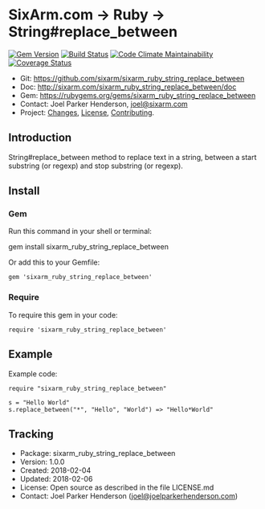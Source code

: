 # SixArm.com → Ruby → <br> String#replace_between

<!--header-open-->

[![Gem Version](https://badge.fury.io/rb/sixarm_ruby_string_replace_between.svg)](http://badge.fury.io/rb/sixarm_ruby_string_replace_between)
[![Build Status](https://travis-ci.org/SixArm/sixarm_ruby_string_replace_between.png)](https://travis-ci.org/SixArm/sixarm_ruby_string_replace_between)
[![Code Climate Maintainability](https://api.codeclimate.com/v1/badges//maintainability)](https://codeclimate.com/github/SixArm/sixarm_ruby_string_replace_between/maintainability)
[![Coverage Status](https://coveralls.io/repos/SixArm/sixarm_ruby_string_replace_between/badge.svg?branch=master&service=github)](https://coveralls.io/github/SixArm/sixarm_ruby_string_replace_between?branch=master)

* Git: <https://github.com/sixarm/sixarm_ruby_string_replace_between>
* Doc: <http://sixarm.com/sixarm_ruby_string_replace_between/doc>
* Gem: <https://rubygems.org/gems/sixarm_ruby_string_replace_between>
* Contact: Joel Parker Henderson, <joel@sixarm.com>
* Project: [Changes](CHANGES.md), [License](LICENSE.md), [Contributing](CONTRIBUTING.md).

<!--header-shut-->

## Introduction

String#replace_between method to replace text in a string, between a start substring (or regexp) and stop substring (or regexp).



<!--install-opent-->

## Install

### Gem

Run this command in your shell or terminal:

gem install sixarm_ruby_string_replace_between

Or add this to your Gemfile:

    gem 'sixarm_ruby_string_replace_between'

### Require

To require this gem in your code:

    require 'sixarm_ruby_string_replace_between'

<!--install-shut-->



## Example

Example code:

    require "sixarm_ruby_string_replace_between"

    s = "Hello World"
    s.replace_between("*", "Hello", "World") => "Hello*World"


## Tracking

* Package: sixarm_ruby_string_replace_between
* Version: 1.0.0
* Created: 2018-02-04
* Updated: 2018-02-06
* License: Open source as described in the file LICENSE.md
* Contact: Joel Parker Henderson (joel@joelparkerhenderson.com)
